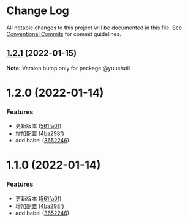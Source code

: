 # Change Log

All notable changes to this project will be documented in this file.
See [Conventional Commits](https://conventionalcommits.org) for commit guidelines.

## [1.2.1](https://github.com/frorz1/lerna-pnpm/compare/@yuue/util@1.2.0...@yuue/util@1.2.1) (2022-01-15)

**Note:** Version bump only for package @yuue/util





# 1.2.0 (2022-01-14)


### Features

* 更新版本 ([561fa0f](https://github.com/frorz1/lerna-pnpm/commit/561fa0fda7f7e94b2096271ba5906d01af2a9abe))
* 增加配置 ([4ba298f](https://github.com/frorz1/lerna-pnpm/commit/4ba298f6b7fa3feb851e71a950cb71924fc1c340))
* add babel ([3652246](https://github.com/frorz1/lerna-pnpm/commit/36522463981acf82c286032e5671a2f924fa93c5))





# 1.1.0 (2022-01-14)


### Features

* 更新版本 ([561fa0f](https://github.com/frorz1/lerna-pnpm/commit/561fa0fda7f7e94b2096271ba5906d01af2a9abe))
* 增加配置 ([4ba298f](https://github.com/frorz1/lerna-pnpm/commit/4ba298f6b7fa3feb851e71a950cb71924fc1c340))
* add babel ([3652246](https://github.com/frorz1/lerna-pnpm/commit/36522463981acf82c286032e5671a2f924fa93c5))
